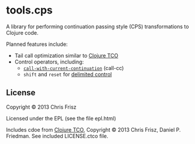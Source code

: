 # tools.cps

A library for performing continuation passing style (CPS) transformations to Clojure code. 

Planned features include:

  * Tail call optimization similar to [Clojure TCO](https://github.com/cjfrisz/clojure-tco)
  * Control operators, including:
    * [`call-with-current-continuation`](http://en.wikipedia.org/wiki/Call-with-current-continuation) (call-cc)
    * `shift` and `reset` for [delimited control](http://en.wikipedia.org/wiki/Delimited_continuation)

## License

Copyright © 2013 Chris Frisz

Licensed under the EPL (see the file epl.html)

Includes cdoe from [Clojure TCO](https://github.com/cjfrisz/clojure-tco),
Copyright © 2013 Chris Frisz, Daniel P. Friedman. See included
LICENSE.ctco file.
